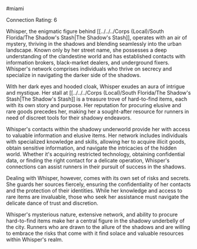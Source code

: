 #miami


Connection Rating: 6

Whisper, the enigmatic figure behind [[../../../Corps (Local)/South Florida/The Shadow's Stash|The Shadow's Stash]], operates with an air of mystery, thriving in the shadows and blending seamlessly into the urban landscape. Known only by her street name, she possesses a deep understanding of the clandestine world and has established contacts with information brokers, black-market dealers, and underground fixers. Whisper's network comprises individuals who thrive on secrecy and specialize in navigating the darker side of the shadows.

With her dark eyes and hooded cloak, Whisper exudes an aura of intrigue and mystique. Her stall at [[../../../Corps (Local)/South Florida/The Shadow's Stash|The Shadow's Stash]] is a treasure trove of hard-to-find items, each with its own story and purpose. Her reputation for procuring elusive and rare goods precedes her, making her a sought-after resource for runners in need of discreet tools for their shadowy endeavors.

Whisper's contacts within the shadowy underworld provide her with access to valuable information and elusive items. Her network includes individuals with specialized knowledge and skills, allowing her to acquire illicit goods, obtain sensitive information, and navigate the intricacies of the hidden world. Whether it's acquiring restricted technology, obtaining confidential data, or finding the right contact for a delicate operation, Whisper's connections can assist runners in their pursuit of success in the shadows.

Dealing with Whisper, however, comes with its own set of risks and secrets. She guards her sources fiercely, ensuring the confidentiality of her contacts and the protection of their identities. While her knowledge and access to rare items are invaluable, those who seek her assistance must navigate the delicate dance of trust and discretion.

Whisper's mysterious nature, extensive network, and ability to procure hard-to-find items make her a central figure in the shadowy underbelly of the city. Runners who are drawn to the allure of the shadows and are willing to embrace the risks that come with it find solace and valuable resources within Whisper's realm.